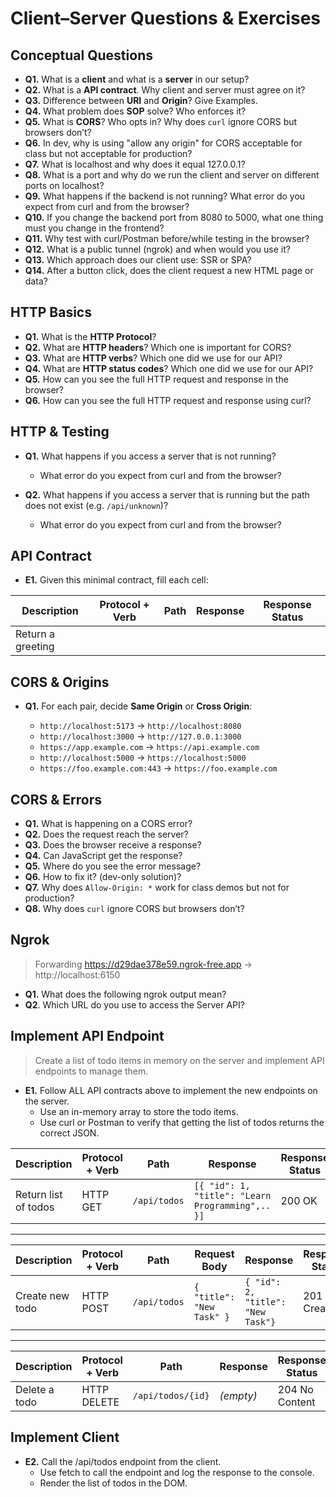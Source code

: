 # Client–Server Questions & Exercises

## Conceptual Questions

* **Q1.** What is a **client** and what is a **server** in our setup?
* **Q2.** What is a **API contract**. Why client and server must agree on it?
* **Q3.** Difference between **URI** and **Origin**? Give Examples.
* **Q4.** What problem does **SOP** solve? Who enforces it?
* **Q5.** What is **CORS**? Who opts in? Why does `curl` ignore CORS but browsers don’t?
* **Q6.** In dev, why is using "allow any origin" for CORS acceptable for class but not acceptable for production?
* **Q7.** What is localhost and why does it equal 127.0.0.1?
* **Q8.** What is a port and why do we run the client and server on different ports on localhost?
* **Q9.** What happens if the backend is not running? What error do you expect from curl and from the browser?
* **Q10.** If you change the backend port from 8080 to 5000, what one thing must you change in the frontend?
* **Q11.** Why test with curl/Postman before/while testing in the browser?
* **Q12.** What is a public tunnel (ngrok) and when would you use it?
* **Q13.** Which approach does our client use: SSR or SPA?
* **Q14.** After a button click, does the client request a new HTML page or data?

## HTTP Basics

* **Q1.** What is the **HTTP Protocol**?
* **Q2.** What are **HTTP headers**? Which one is important for CORS?
* **Q3.** What are **HTTP verbs**? Which one did we use for our API?
* **Q4.** What are **HTTP status codes**? Which one did we use for our API?
* **Q5.** How can you see the full HTTP request and response in the browser?
* **Q6.** How can you see the full HTTP request and response using curl?

## HTTP & Testing

* **Q1.** What happens if you access a server that is not running?
  *  What error do you expect from curl and from the browser?


* **Q2.** What happens if you access a server that is running but the path does not exist (e.g. `/api/unknown`)?
  * What error do you expect from curl and from the browser?

## API Contract

* **E1.** Given this minimal contract, fill each cell:

| **Description**   | **Protocol + Verb** | **Path** | **Response** | **Response Status** |
| ----------------- | ------------------- | -------- | ------------ |---------------------|
| Return a greeting |                     |          |              |                     |


## CORS & Origins

* **Q1.** For each pair, decide **Same Origin** or **Cross Origin**:  

  * `http://localhost:5173` → `http://localhost:8080`
  * `http://localhost:3000` → `http://127.0.0.1:3000`
  * `https://app.example.com` → `https://api.example.com`
  * `http://localhost:5000` → `https://localhost:5000`
  * `https://foo.example.com:443` → `https://foo.example.com`

## CORS & Errors

* **Q1.** What is happening on a CORS error?
* **Q2.** Does the request reach the server?
* **Q3.** Does the browser receive a response?
* **Q4.** Can JavaScript get the response?
* **Q5.** Where do you see the error message?
* **Q6.** How to fix it? (dev-only solution)?
* **Q7.** Why does `Allow-Origin: *` work for class demos but not for production?
* **Q8.** Why does `curl` ignore CORS but browsers don’t?

## Ngrok 

> Forwarding https://d29dae378e59.ngrok-free.app -> http://localhost:6150

* **Q1.** What does the following ngrok output mean?
* **Q2**. Which URL do you use to access the Server API?

## Implement API Endpoint

> Create a list of todo items in memory on the server and implement API endpoints to manage them.

* **E1.** Follow ALL API contracts above to implement the new endpoints on the server.
  * Use an in-memory array to store the todo items.
  * Use curl or Postman to verify that getting the list of todos returns the correct JSON.


| **Description**      | **Protocol + Verb** | **Path**     | **Response**                                     | **Response Status** |
| -------------------- | ------------------- | ------------ | ------------------------------------------------ | ------------------- |
| Return list of todos | HTTP GET            | `/api/todos` | `[{ "id": 1, "title": "Learn Programming",.. }]` | 200 OK              |


---

| **Description** | **Protocol + Verb** | **Path**     | **Request Body**          | **Response**                      | **Response Status** |
| --------------- | ------------------- | ------------ | ------------------------- |-----------------------------------| ------------------- |
| Create new todo | HTTP POST           | `/api/todos` | `{ "title": "New Task" }` | `{ "id": 2, "title": "New Task"}` | 201 Created         |


---

| **Description** | **Protocol + Verb** | **Path**          | **Response** | **Response Status** |
| --------------- | ------------------- | ----------------- | ------------ | ------------------- |
| Delete a todo   | HTTP DELETE         | `/api/todos/{id}` | *(empty)*    | 204 No Content      |



## Implement Client

* **E2.** Call the /api/todos endpoint from the client.
  * Use fetch to call the endpoint and log the response to the console.
  * Render the list of todos in the DOM.


